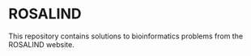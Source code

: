 # ROSALIND
This repository contains solutions to bioinformatics problems from the ROSALIND website.
